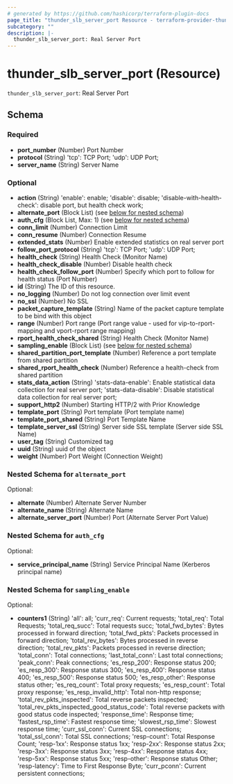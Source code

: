 ```yaml
---
# generated by https://github.com/hashicorp/terraform-plugin-docs
page_title: "thunder_slb_server_port Resource - terraform-provider-thunder"
subcategory: ""
description: |-
  thunder_slb_server_port: Real Server Port
---
```


# thunder_slb_server_port (Resource)

`thunder_slb_server_port`: Real Server Port



<!-- schema generated by tfplugindocs -->
## Schema

### Required

- **port_number** (Number) Port Number
- **protocol** (String) 'tcp': TCP Port; 'udp': UDP Port;
- **server_name** (String) Server Name

### Optional

- **action** (String) 'enable': enable; 'disable': disable; 'disable-with-health-check': disable port, but health check work;
- **alternate_port** (Block List) (see [below for nested schema](#nestedblock--alternate_port))
- **auth_cfg** (Block List, Max: 1) (see [below for nested schema](#nestedblock--auth_cfg))
- **conn_limit** (Number) Connection Limit
- **conn_resume** (Number) Connection Resume
- **extended_stats** (Number) Enable extended statistics on real server port
- **follow_port_protocol** (String) 'tcp': TCP Port; 'udp': UDP Port;
- **health_check** (String) Health Check (Monitor Name)
- **health_check_disable** (Number) Disable health check
- **health_check_follow_port** (Number) Specify which port to follow for health status (Port Number)
- **id** (String) The ID of this resource.
- **no_logging** (Number) Do not log connection over limit event
- **no_ssl** (Number) No SSL
- **packet_capture_template** (String) Name of the packet capture template to be bind with this object
- **range** (Number) Port range (Port range value - used for vip-to-rport-mapping and vport-rport range mapping)
- **rport_health_check_shared** (String) Health Check (Monitor Name)
- **sampling_enable** (Block List) (see [below for nested schema](#nestedblock--sampling_enable))
- **shared_partition_port_template** (Number) Reference a port template from shared partition
- **shared_rport_health_check** (Number) Reference a health-check from shared partition
- **stats_data_action** (String) 'stats-data-enable': Enable statistical data collection for real server port; 'stats-data-disable': Disable statistical data collection for real server port;
- **support_http2** (Number) Starting HTTP/2 with Prior Knowledge
- **template_port** (String) Port template (Port template name)
- **template_port_shared** (String) Port Template Name
- **template_server_ssl** (String) Server side SSL template (Server side SSL Name)
- **user_tag** (String) Customized tag
- **uuid** (String) uuid of the object
- **weight** (Number) Port Weight (Connection Weight)

<a id="nestedblock--alternate_port"></a>
### Nested Schema for `alternate_port`

Optional:

- **alternate** (Number) Alternate Server Number
- **alternate_name** (String) Alternate Name
- **alternate_server_port** (Number) Port (Alternate Server Port Value)


<a id="nestedblock--auth_cfg"></a>
### Nested Schema for `auth_cfg`

Optional:

- **service_principal_name** (String) Service Principal Name (Kerberos principal name)


<a id="nestedblock--sampling_enable"></a>
### Nested Schema for `sampling_enable`

Optional:

- **counters1** (String) 'all': all; 'curr_req': Current requests; 'total_req': Total Requests; 'total_req_succ': Total requests succ; 'total_fwd_bytes': Bytes processed in forward direction; 'total_fwd_pkts': Packets processed in forward direction; 'total_rev_bytes': Bytes processed in reverse direction; 'total_rev_pkts': Packets processed in reverse direction; 'total_conn': Total connections; 'last_total_conn': Last total connections; 'peak_conn': Peak connections; 'es_resp_200': Response status 200; 'es_resp_300': Response status 300; 'es_resp_400': Response status 400; 'es_resp_500': Response status 500; 'es_resp_other': Response status other; 'es_req_count': Total proxy requests; 'es_resp_count': Total proxy response; 'es_resp_invalid_http': Total non-http response; 'total_rev_pkts_inspected': Total reverse packets inspected; 'total_rev_pkts_inspected_good_status_code': Total reverse packets with good status code inspected; 'response_time': Response time; 'fastest_rsp_time': Fastest response time; 'slowest_rsp_time': Slowest response time; 'curr_ssl_conn': Current SSL connections; 'total_ssl_conn': Total SSL connections; 'resp-count': Total Response Count; 'resp-1xx': Response status 1xx; 'resp-2xx': Response status 2xx; 'resp-3xx': Response status 3xx; 'resp-4xx': Response status 4xx; 'resp-5xx': Response status 5xx; 'resp-other': Response status Other; 'resp-latency': Time to First Response Byte; 'curr_pconn': Current persistent connections;


